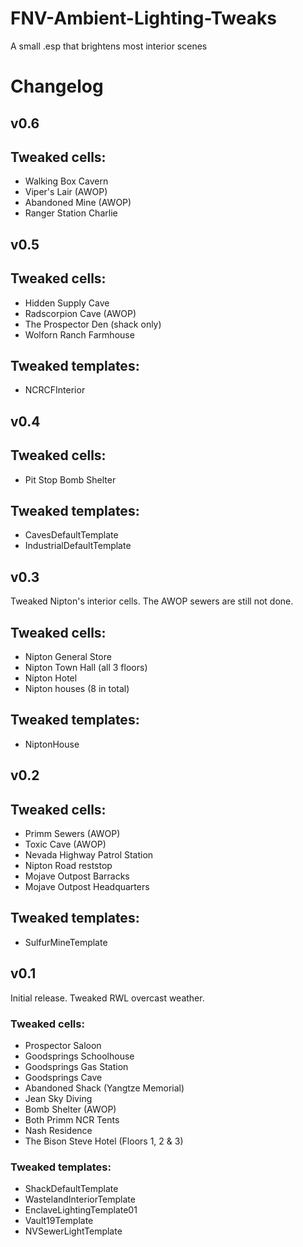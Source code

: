 # FNV-Ambient-Lighting-Tweaks
A small .esp that brightens most interior scenes

# Changelog
## v0.6
## Tweaked cells:
* Walking Box Cavern
* Viper's Lair (AWOP)
* Abandoned Mine (AWOP)
* Ranger Station Charlie
## v0.5
## Tweaked cells:
* Hidden Supply Cave
* Radscorpion Cave (AWOP)
* The Prospector Den (shack only)
* Wolforn Ranch Farmhouse
## Tweaked templates:
* NCRCFInterior
## v0.4
## Tweaked cells:
* Pit Stop Bomb Shelter
## Tweaked templates:
* CavesDefaultTemplate
* IndustrialDefaultTemplate
## v0.3
Tweaked Nipton's interior cells. The AWOP sewers are still not done.
## Tweaked cells:
* Nipton General Store
* Nipton Town Hall (all 3 floors)
* Nipton Hotel
* Nipton houses (8 in total)
## Tweaked templates:
* NiptonHouse
## v0.2
## Tweaked cells:
* Primm Sewers (AWOP)
* Toxic Cave (AWOP)
* Nevada Highway Patrol Station
* Nipton Road reststop
* Mojave Outpost Barracks
* Mojave Outpost Headquarters
## Tweaked templates:
* SulfurMineTemplate
## v0.1
Initial release. Tweaked RWL overcast weather.
### Tweaked cells:
* Prospector Saloon
* Goodsprings Schoolhouse
* Goodsprings Gas Station
* Goodsprings Cave
* Abandoned Shack (Yangtze Memorial)
* Jean Sky Diving
* Bomb Shelter (AWOP)
* Both Primm NCR Tents
* Nash Residence
* The Bison Steve Hotel (Floors 1, 2 & 3)
### Tweaked templates:
* ShackDefaultTemplate
* WastelandInteriorTemplate
* EnclaveLightingTemplate01
* Vault19Template
* NVSewerLightTemplate
